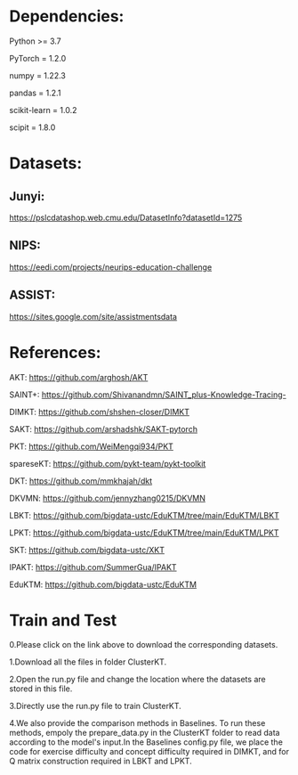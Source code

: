 Dependencies:
===

Python >= 3.7

PyTorch = 1.2.0

numpy = 1.22.3 

pandas = 1.2.1

scikit-learn = 1.0.2

scipit = 1.8.0

Datasets:
===
Junyi:
---
https://pslcdatashop.web.cmu.edu/DatasetInfo?datasetId=1275

NIPS:
---
https://eedi.com/projects/neurips-education-challenge

ASSIST: 
---
https://sites.google.com/site/assistmentsdata



References:
===
AKT: https://github.com/arghosh/AKT

SAINT+: https://github.com/Shivanandmn/SAINT_plus-Knowledge-Tracing-

DIMKT: https://github.com/shshen-closer/DIMKT

SAKT: https://github.com/arshadshk/SAKT-pytorch

PKT: https://github.com/WeiMengqi934/PKT

spareseKT: https://github.com/pykt-team/pykt-toolkit

DKT: https://github.com/mmkhajah/dkt

DKVMN: https://github.com/jennyzhang0215/DKVMN

LBKT: https://github.com/bigdata-ustc/EduKTM/tree/main/EduKTM/LBKT

LPKT: https://github.com/bigdata-ustc/EduKTM/tree/main/EduKTM/LPKT

SKT: https://github.com/bigdata-ustc/XKT

IPAKT: https://github.com/SummerGua/IPAKT

EduKTM: https://github.com/bigdata-ustc/EduKTM

Train and Test
===

0.Please click on the link above to download the corresponding datasets.

1.Download all the files in folder ClusterKT.

2.Open the run.py file and change the location where the datasets are stored in this file.

3.Directly use the run.py file to train ClusterKT.

4.We also provide the comparison methods in Baselines. To run these methods, empoly the prepare_data.py in the ClusterKT folder to read data according to the model's input.In the Baselines config.py file, we place the code for exercise difficulty and concept difficulty required in DIMKT, and for Q matrix construction required in LBKT and LPKT.

